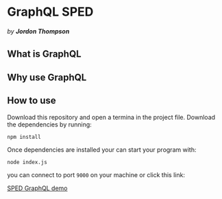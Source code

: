 # GraphQL SPED
###### by **Jordon Thompson**

## What is GraphQL

## Why use GraphQL

## How to use
Download this repository and open a termina in the project file. Download the dependencies by running:
```
npm install
```

Once dependencies are installed your can start your program with: 
```
node index.js
```  
you can connect to port `9000` on your machine or click this link:

[SPED GraphQL demo](http://localhost:9000)